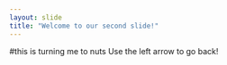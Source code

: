 ```yaml
---
layout: slide
title: "Welcome to our second slide!"
---
```

#this is turning me to nuts
Use the left arrow to go back!
